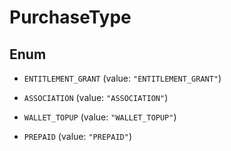 

# PurchaseType

## Enum


* `ENTITLEMENT_GRANT` (value: `"ENTITLEMENT_GRANT"`)

* `ASSOCIATION` (value: `"ASSOCIATION"`)

* `WALLET_TOPUP` (value: `"WALLET_TOPUP"`)

* `PREPAID` (value: `"PREPAID"`)



